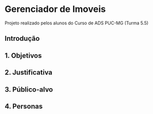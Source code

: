 # Gerenciador de Imoveis
Projeto realizado pelos alunos do Curso de ADS PUC-MG (Turma 5.5)
## Introdução
## 1. Objetivos
## 2. Justificativa
## 3. Público-alvo
## 4. Personas
